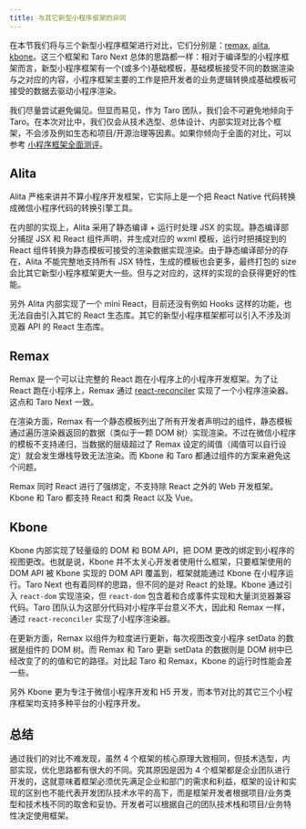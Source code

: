 ```yaml
---
title: 与其它新型小程序框架的异同
---
```


在本节我们将与三个新型小程序框架进行对比，它们分别是：[remax](https://github.com/remaxjs/remax), [alita](https://github.com/areslabs/alita), [kbone](https://github.com/wechat-miniprogram/kbone)。这三个框架和 Taro Next 总体的思路都一样：相对于编译型的小程序框架而言，新型小程序框架有一个(或多个)基础模板，基础模板接受不同的数据渲染与之对应的内容，小程序框架主要的工作是把开发者的业务逻辑转换成基础模板可接受的数据去驱动小程序渲染。

我们尽量尝试避免偏见。但显而易见，作为 Taro 团队，我们会不可避免地倾向于 Taro。在本次对比中，我们仅会从技术选型、总体设计、内部实现对比各个框架，不会涉及例如生态和项目/开源治理等因素。如果你倾向于全面的对比，可以参考 [小程序框架全面测评](https://aotu.io/notes/2019/03/12/mini-program-framework-full-review/)。

## Alita

Alita 严格来讲并不算小程序开发框架，它实际上是一个把 React Native 代码转换成微信小程序代码的转换引擎工具。

在内部的实现上，Alita 采用了静态编译 + 运行时处理 JSX 的实现。静态编译部分捕捉 JSX 和 React 组件声明，并生成对应的 wxml 模板，运行时把捕捉到的 React 组件转换为静态模板可接受的渲染数据实现渲染。由于静态编译部分的存在，Alita 不能完整地支持所有 JSX 特性，生成的模板也会更多，最终打包的 size 会比其它新型小程序框架更大一些。但与之对应的，这样的实现的会获得更好的性能。

另外 Alita 内部实现了一个 mini React，目前还没有例如 Hooks 这样的功能，也无法自由引入其它的 React 生态库。其它的新型小程序框架都可以引入不涉及浏览器 API 的 React 生态库。

## Remax

Remax 是一个可以让完整的 React 跑在小程序上的小程序开发框架。为了让 React 跑在小程序上，Remax 通过 [react-reconciler](https://www.npmjs.com/search?q=react-reconcile) 实现了一个小程序渲染器。这点和 Taro Next 一致。

在渲染方面，Remax 有一个静态模板列出了所有开发者声明过的组件，静态模板通过遍历渲染器返回的数据（类似于一颗 DOM 树）实现渲染。不过在微信小程序的模板不支持递归，当数据的层级超过了 Remax 设定的阈值（阈值可以自行设定）就会发生爆栈导致无法渲染。而 Kbone 和 Taro 都通过组件的方案来避免这个问题。

Remax 同时 React 进行了强绑定，不支持除 React 之外的 Web 开发框架。Kbone 和 Taro 都支持 React 和类 React 以及 Vue。

## Kbone

Kbone 内部实现了轻量级的 DOM 和 BOM API，把 DOM 更改的绑定到小程序的视图更改。也就是说，Kbone 并不太关心开发者使用什么框架，只要框架使用的 DOM API 被 Kbone 实现的 DOM API 覆盖到，框架就能通过 Kbone 在小程序运行。Taro Next 也有着同样的思路，但不同的是对 React 的处理。Kbone 通过引入 `react-dom` 实现渲染，但 `react-dom` 包含着和合成事件实现和大量浏览器兼容代码。Taro 团队认为这部分代码对小程序平台意义不大，因此和 Remax 一样，通过 `react-reconciler` 实现了小程序渲染器。

在更新方面，Remax 以组件为粒度进行更新，每次视图改变小程序 setData 的数据是组件的 DOM 树。而 Remax 和 Taro 更新 setData 的数据则是 DOM 树中已经改变了的的值和它的路径。对比起 Taro 和 Remax，Kbone 的运行时性能会差一些。

另外 Kbone 更为专注于微信小程序开发和 H5 开发，而本节对比的其它三个小程序框架均支持多种平台的小程序开发。

## 总结

通过我们的对比不难发现，虽然 4 个框架的核心原理大致相同，但技术选型，内部实现，优化思路都有很大的不同。究其原因是因为 4 个框架都是企业团队进行开发的，这就意味着框架必须优先满足企业和部门的需求和利益，框架的设计和实现的区别也不能代表开发团队技术水平的高下，而是框架开发者根据项目/业务类型和技术栈不同的取舍和妥协。开发者可以根据自己的团队技术栈和项目/业务特性决定使用框架。
